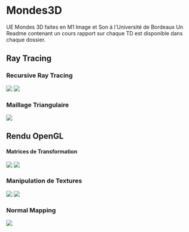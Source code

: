 # Mondes3D
UE Mondes 3D faites en M1 Image et Son à l'Université de Bordeaux
Un Readme contenant un cours rapport sur chaque TD est disponible dans chaque dossier.

## Ray Tracing

### Recursive Ray Tracing
![](https://cdn.discordapp.com/attachments/670300931681943553/670371875280650245/4.1.petanque.png)
![](https://cdn.discordapp.com/attachments/670300931681943553/670371911422836781/4.1.deuxPlans.png)

### Maillage Triangulaire
![](https://cdn.discordapp.com/attachments/673856583033159681/673856633599950868/baricentre_tw.png)

## Rendu OpenGL

#### Matrices de Transformation 
![](https://cdn.discordapp.com/attachments/681520398927659008/681558456112644139/lemming_compute.png)
![](https://cdn.discordapp.com/attachments/681520398927659008/681558454040789016/lune_terre_droite.png)
### Manipulation de Textures
![](https://cdn.discordapp.com/attachments/681788293477564427/681802935625056284/earth_night.png)
![](https://cdn.discordapp.com/attachments/691636286225776701/691637513609281567/terre_color.png)
### Normal Mapping
![](https://cdn.discordapp.com/attachments/691636286225776701/691637522924699678/diffuse_normal.png)
